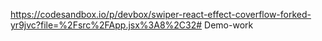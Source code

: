 https://codesandbox.io/p/devbox/swiper-react-effect-coverflow-forked-yr9jvc?file=%2Fsrc%2FApp.jsx%3A8%2C32# Demo-work
